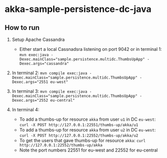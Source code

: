 akka-sample-persistence-dc-java
===============================

## How to run

1. Setup Apache Cassandra
   * Either start a local Cassnadsra listening on port 9042 or in terminal 1: `mvn exec:java -Dexec.mainClass="sample.persistence.multidc.ThumbsUpApp" -Dexec.args="cassandra"`

1. In terminal 2: `mvn compile exec:java -Dexec.mainClass="sample.persistence.multidc.ThumbsUpApp" -Dexec.args="2551 eu-west"`

1. In terminal 3: `mvn compile exec:java -Dexec.mainClass="sample.persistence.multidc.ThumbsUpApp" -Dexec.args="2552 eu-central"`

1. In terminal 4:
    * To add a thumbs-up for resource `akka` from user `u1` in DC `eu-west`: `curl -X POST http://127.0.0.1:22551/thumbs-up/akka/u1`
    * To add a thumbs-up for resource `akka` from user `u2` in DC `eu-west`: `curl -X POST http://127.0.0.1:22552/thumbs-up/akka/u2`
    * To get the users that gave thumbs-up for resource `akka`: `curl http://127.0.0.1:22552/thumbs-up/akka`
    * Note the port numbers 22551 for eu-west and 22552 for eu-central

